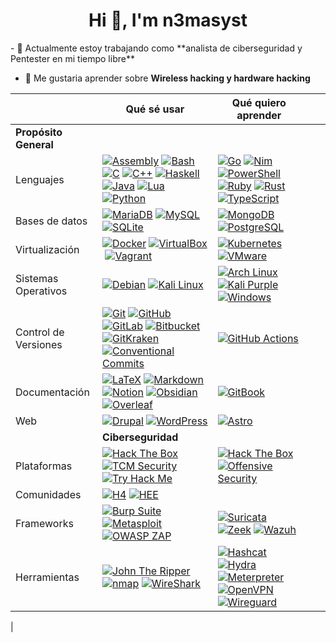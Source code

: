 <h1 align="center">Hi 👋, I'm n3masyst</h1>
- 🔭 Actualmente estoy trabajando como **analista de ciberseguridad y Pentester en mi tiempo libre**

- 🌱 Me gustaria aprender sobre **Wireless hacking y hardware hacking**

|          |  Qué sé usar                                                                                                                                                                                                                                                                                                                                                                                                                                                                                                                                                                                                                                                                                                                                                                                                                                                                                                                                                                                                                                                                                                                                                                                                                                                                                                                                                                                                                                                                                                                                                                                                                                                                                                                                                                                                                                                                                                                                                                                                                                                                                                                                                                                                                                                                                                                                                                                                                                                                                                                                                                                                                                                                                                                                                                                                                                                                                                                                                                                                                                                                                                                                                                                                                                                                                                                                                                                                                                                                                                                                                                                                                                                                                                                                                                                                                                                                                                                                                                                                                                                                                                                                                                                                                                                                                                                                                                                                                                                                                                                                                                               | Qué quiero aprender                                                                                                                                                                                                                                                                                                                                                                                                                                                                                                                                                                                                                                                                                                                                                                                                                                                                                                                                                                                                                                                                                                                                                                                                                                                                                                                                                                                                                                                                                                                                                                                                                                                                                                                                                                                                                                                                                                                                                                                                                                                                                                                                                                                                                                                                                                                                                                                                                                                                                                                                                                                                                                                                                                                                                                                                                                                                                                                                                                                                                                                                                                                                                                                                                                                                                                                                                                                                                                                                                                                       |     |     |
| -------------------- | --------------------------------------------------------------------------------------------------------------------------------------------------------------------------------------------------------------------------------------------------------------------------------------------------------------------------------------------------------------------------------------------------------------------------------------------------------------------------------------------------------------------------------------------------------------------------------------------------------------------------------------------------------------------------------------------------------------------------------------------------------------------------------------------------------------------------------------------------------------------------------------------------------------------------------------------------------------------------------------------------------------------------------------------------------------------------------------------------------------------------------------------------------------------------------------------------------------------------------------------------------------------------------------------------------------------------------------------------------------------------------------------------------------------------------------------------------------------------------------------------------------------------------------------------------------------------------------------------------------------------------------------------------------------------------------------------------------------------------------------------------------------------------------------------------------------------------------------------------------------------------------------------------------------------------------------------------------------------------------------------------------------------------------------------------------------------------------------------------------------------------------------------------------------------------------------------------------------------------------------------------------------------------------------------------------------------------------------------------------------------------------------------------------------------------------------------------------------------------------------------------------------------------------------------------------------------------------------------------------------------------------------------------------------------------------------------------------------------------------------------------------------------------------------------------------------------------------------------------------------------------------------------------------------------------------------------------------------------------------------------------------------------------------------------------------------------------------------------------------------------------------------------------------------------------------------------------------------------------------------------------------------------------------------------------------------------------------------------------------------------------------------------------------------------------------------------------------------------------------------------------------------------------------------------------------------------------------------------------------------------------------------------------------------------------------------------------------------------------------------------------------------------------------------------------------------------------------------------------------------------------------------------------------------------------------------------------------------------------------------------------------------------------------------------------------------------------------------------------------------------------------------------------------------------------------------------------------------------------------------------------------------------------------------------------------------------------------------------------------------------------------------------------------------------------------------------------------------------------------------------------------------------------------------------------------------------------------------------- | -------------------------------------------------------------------------------------------------------------------------------------------------------------------------------------------------------------------------------------------------------------------------------------------------------------------------------------------------------------------------------------------------------------------------------------------------------------------------------------------------------------------------------------------------------------------------------------------------------------------------------------------------------------------------------------------------------------------------------------------------------------------------------------------------------------------------------------------------------------------------------------------------------------------------------------------------------------------------------------------------------------------------------------------------------------------------------------------------------------------------------------------------------------------------------------------------------------------------------------------------------------------------------------------------------------------------------------------------------------------------------------------------------------------------------------------------------------------------------------------------------------------------------------------------------------------------------------------------------------------------------------------------------------------------------------------------------------------------------------------------------------------------------------------------------------------------------------------------------------------------------------------------------------------------------------------------------------------------------------------------------------------------------------------------------------------------------------------------------------------------------------------------------------------------------------------------------------------------------------------------------------------------------------------------------------------------------------------------------------------------------------------------------------------------------------------------------------------------------------------------------------------------------------------------------------------------------------------------------------------------------------------------------------------------------------------------------------------------------------------------------------------------------------------------------------------------------------------------------------------------------------------------------------------------------------------------------------------------------------------------------------------------------------------------------------------------------------------------------------------------------------------------------------------------------------------------------------------------------------------------------------------------------------------------------------------------------------------------------------------------------------------------------------------------------------------------------------------------------------------------------------------- | --- | --- |
|                                                                                                                                                               **Propósito General**                                                                                                                                                                                                                                                                                                                                                                                                                                                                                                                                                                                                                                                                                                                                                                                                                                                                                                                                                                                                                                                                                                                                                                                                                                                                                                                                                                                                                                                                                                                                                                                                                                                                                                                                                                                                                                                                                                                                                                                                                                                                                                                                                                                                                                                                                                                                                                                                                                                                                                                                                                                                                                                                                                                                                                                                                                                                                                                                                                                                                                                                                                                                                                                                                                                                                                                                                                                                                                                                                                                                                                                                                                                                                                                                                                                                                                                                                                                                                                                                                                                                                                                                                                                                                                                                                                                                                                                                                          |                                                                                                                                                                                                                                                                                                                                                                                                                                                                                                                                                                                                                                                                                                                                                                                                                                                                                                                                                                                                                                                                                                                                                                                                                                                                                                                                                                                                                                                                                                                                                                                                                                                                                                                                                                                                                                                                                                                                                                                                                                                                                                                                                                                                                                                                                                                                                                                                                                                                                                                                                                                                                                                                                                                                                                                                                                                                                                                                                                                                                                                                                                                                                                                                                                                                                                                                                                                                                                                                                                                      |     |     |
| Lenguajes            | [![Assembly](https://camo.githubusercontent.com/92f347f55ff70297759b1e5ba6eb4eff990c9b8ca5fd6f34273f0d705b79f028/68747470733a2f2f696d672e736869656c64732e696f2f62616467652f417373656d626c792d2532333534353435342e7376673f7374796c653d666c6174266c6f676f3d617373656d626c79266c6f676f436f6c6f723d7768697465)](https://camo.githubusercontent.com/92f347f55ff70297759b1e5ba6eb4eff990c9b8ca5fd6f34273f0d705b79f028/68747470733a2f2f696d672e736869656c64732e696f2f62616467652f417373656d626c792d2532333534353435342e7376673f7374796c653d666c6174266c6f676f3d617373656d626c79266c6f676f436f6c6f723d7768697465) [![Bash](https://camo.githubusercontent.com/2658bbcb97f9556ddc706915676657fc6295fd3dd1dd4ee08b190bacc51706ce/68747470733a2f2f696d672e736869656c64732e696f2f62616467652f426173682d2532333132313031312e7376673f7374796c653d666c6174266c6f676f3d676e752d62617368266c6f676f436f6c6f723d7768697465)](https://camo.githubusercontent.com/2658bbcb97f9556ddc706915676657fc6295fd3dd1dd4ee08b190bacc51706ce/68747470733a2f2f696d672e736869656c64732e696f2f62616467652f426173682d2532333132313031312e7376673f7374796c653d666c6174266c6f676f3d676e752d62617368266c6f676f436f6c6f723d7768697465) [![C](https://camo.githubusercontent.com/ee5d0c4ac6e10d91f6e31f7add0feccad37420c293a3246db05cd9e1e4ce39f7/68747470733a2f2f696d672e736869656c64732e696f2f62616467652f432d2532333030353939432e7376673f7374796c653d666c6174266c6f676f3d63266c6f676f436f6c6f723d7768697465)](https://camo.githubusercontent.com/ee5d0c4ac6e10d91f6e31f7add0feccad37420c293a3246db05cd9e1e4ce39f7/68747470733a2f2f696d672e736869656c64732e696f2f62616467652f432d2532333030353939432e7376673f7374796c653d666c6174266c6f676f3d63266c6f676f436f6c6f723d7768697465) [![C++](https://camo.githubusercontent.com/d6a514e6ab39481ae5e8b301112453f5971e1a75caa897dbe8d7ae9debb79b32/68747470733a2f2f696d672e736869656c64732e696f2f62616467652f432b2b2d2532333030353939432e7376673f7374796c653d666c6174266c6f676f3d63253242253242266c6f676f436f6c6f723d7768697465)](https://camo.githubusercontent.com/d6a514e6ab39481ae5e8b301112453f5971e1a75caa897dbe8d7ae9debb79b32/68747470733a2f2f696d672e736869656c64732e696f2f62616467652f432b2b2d2532333030353939432e7376673f7374796c653d666c6174266c6f676f3d63253242253242266c6f676f436f6c6f723d7768697465) [![Haskell](https://camo.githubusercontent.com/d58c73d90d65fcef464bc5cf217b199736c68ea16d9ed37aaf9203b332333bae/68747470733a2f2f696d672e736869656c64732e696f2f62616467652f4861736b656c6c2d3565353038363f7374796c653d666c6174266c6f676f3d6861736b656c6c266c6f676f436f6c6f723d7768697465)](https://camo.githubusercontent.com/d58c73d90d65fcef464bc5cf217b199736c68ea16d9ed37aaf9203b332333bae/68747470733a2f2f696d672e736869656c64732e696f2f62616467652f4861736b656c6c2d3565353038363f7374796c653d666c6174266c6f676f3d6861736b656c6c266c6f676f436f6c6f723d7768697465) [![Java](https://camo.githubusercontent.com/cb2c5b66b8175b54411fa15b5d14071dc551c9148295f96410e0287839cc05b6/68747470733a2f2f696d672e736869656c64732e696f2f62616467652f4a6176612d2532334444344633392e7376673f7374796c653d666c6174266c6f676f3d6f7261636c65266c6f676f436f6c6f723d7768697465)](https://camo.githubusercontent.com/cb2c5b66b8175b54411fa15b5d14071dc551c9148295f96410e0287839cc05b6/68747470733a2f2f696d672e736869656c64732e696f2f62616467652f4a6176612d2532334444344633392e7376673f7374796c653d666c6174266c6f676f3d6f7261636c65266c6f676f436f6c6f723d7768697465) [![Lua](https://camo.githubusercontent.com/f34ac24f394410175d7c0981f6c660c0c5a6fe6b4655609f186243bac6945939/68747470733a2f2f696d672e736869656c64732e696f2f62616467652f4c75612d2532333243324437322e7376673f7374796c653d666c6174266c6f676f3d6c7561266c6f676f436f6c6f723d7768697465)](https://camo.githubusercontent.com/f34ac24f394410175d7c0981f6c660c0c5a6fe6b4655609f186243bac6945939/68747470733a2f2f696d672e736869656c64732e696f2f62616467652f4c75612d2532333243324437322e7376673f7374796c653d666c6174266c6f676f3d6c7561266c6f676f436f6c6f723d7768697465) [![Python](https://camo.githubusercontent.com/609a8579fb1e74b0e79eea142a492ad9740d33e6838fda6df12194b4fc66e987/68747470733a2f2f696d672e736869656c64732e696f2f62616467652f507974686f6e2d3336373041303f7374796c653d666c6174266c6f676f3d707974686f6e266c6f676f436f6c6f723d7768697465)](https://camo.githubusercontent.com/609a8579fb1e74b0e79eea142a492ad9740d33e6838fda6df12194b4fc66e987/68747470733a2f2f696d672e736869656c64732e696f2f62616467652f507974686f6e2d3336373041303f7374796c653d666c6174266c6f676f3d707974686f6e266c6f676f436f6c6f723d7768697465) | [![Go](https://camo.githubusercontent.com/2f7e9f0efc783b9d4afef1ea53ec458761d2eb5f0060f58523226e800ef4c8b1/68747470733a2f2f696d672e736869656c64732e696f2f62616467652f476f2d2532333030414444382e7376673f7374796c653d666c6174266c6f676f3d676f266c6f676f436f6c6f723d7768697465)](https://camo.githubusercontent.com/2f7e9f0efc783b9d4afef1ea53ec458761d2eb5f0060f58523226e800ef4c8b1/68747470733a2f2f696d672e736869656c64732e696f2f62616467652f476f2d2532333030414444382e7376673f7374796c653d666c6174266c6f676f3d676f266c6f676f436f6c6f723d7768697465) [![Nim](https://camo.githubusercontent.com/8af1a3a7b23d0273925b9319b58e0d3b32ebe8ff7bc206d3db7fc6c0bb60c7c8/68747470733a2f2f696d672e736869656c64732e696f2f62616467652f4e696d2d2532334646453935332e7376673f7374796c653d666c6174266c6f676f3d6e696d266c6f676f436f6c6f723d626c61636b)](https://camo.githubusercontent.com/8af1a3a7b23d0273925b9319b58e0d3b32ebe8ff7bc206d3db7fc6c0bb60c7c8/68747470733a2f2f696d672e736869656c64732e696f2f62616467652f4e696d2d2532334646453935332e7376673f7374796c653d666c6174266c6f676f3d6e696d266c6f676f436f6c6f723d626c61636b) [![PowerShell](https://camo.githubusercontent.com/95bad603e8cd9fff09f77e0c03c93e610ac863c9cba70350c21b6af2a8859867/68747470733a2f2f696d672e736869656c64732e696f2f62616467652f506f7765725368656c6c2d2532333533393146452e7376673f7374796c653d666c6174266c6f676f3d706f7765727368656c6c266c6f676f436f6c6f723d7768697465)](https://camo.githubusercontent.com/95bad603e8cd9fff09f77e0c03c93e610ac863c9cba70350c21b6af2a8859867/68747470733a2f2f696d672e736869656c64732e696f2f62616467652f506f7765725368656c6c2d2532333533393146452e7376673f7374796c653d666c6174266c6f676f3d706f7765727368656c6c266c6f676f436f6c6f723d7768697465) [![Ruby](https://camo.githubusercontent.com/4f44b8461b9d6a68c95147c535dc97148df0431b399b2e56ff0ac052601a8688/68747470733a2f2f696d672e736869656c64732e696f2f62616467652f527562792d2532334343333432442e7376673f7374796c653d666c6174266c6f676f3d72756279266c6f676f436f6c6f723d7768697465)](https://camo.githubusercontent.com/4f44b8461b9d6a68c95147c535dc97148df0431b399b2e56ff0ac052601a8688/68747470733a2f2f696d672e736869656c64732e696f2f62616467652f527562792d2532334343333432442e7376673f7374796c653d666c6174266c6f676f3d72756279266c6f676f436f6c6f723d7768697465) [![Rust](https://camo.githubusercontent.com/a46fc066db19e511a30d44ba4cb1fb6298c75050b4aa168ef27fbdc0cb61f158/68747470733a2f2f696d672e736869656c64732e696f2f62616467652f527573742d2532333030303030302e7376673f7374796c653d666c6174266c6f676f3d72757374266c6f676f436f6c6f723d7768697465)](https://camo.githubusercontent.com/a46fc066db19e511a30d44ba4cb1fb6298c75050b4aa168ef27fbdc0cb61f158/68747470733a2f2f696d672e736869656c64732e696f2f62616467652f527573742d2532333030303030302e7376673f7374796c653d666c6174266c6f676f3d72757374266c6f676f436f6c6f723d7768697465) [![TypeScript](https://camo.githubusercontent.com/483b6b2ae58a181d5a05130bfecd860e819245282e6ec6646c397e86e7eebf0e/68747470733a2f2f696d672e736869656c64732e696f2f62616467652f547970655363726970742d2532333030374143432e7376673f7374796c653d666c6174266c6f676f3d74797065736372697074266c6f676f436f6c6f723d7768697465)](https://camo.githubusercontent.com/483b6b2ae58a181d5a05130bfecd860e819245282e6ec6646c397e86e7eebf0e/68747470733a2f2f696d672e736869656c64732e696f2f62616467652f547970655363726970742d2532333030374143432e7376673f7374796c653d666c6174266c6f676f3d74797065736372697074266c6f676f436f6c6f723d7768697465) |     |     |
| Bases de datos       | [![MariaDB](https://camo.githubusercontent.com/d1e984541af4b4549ec06c2699953df8bfbfc971c0baa996e46547e7c33786e5/68747470733a2f2f696d672e736869656c64732e696f2f62616467652f4d6172696144422d3030333534353f7374796c653d666c6174266c6f676f3d6d617269616462266c6f676f436f6c6f723d7768697465)](https://camo.githubusercontent.com/d1e984541af4b4549ec06c2699953df8bfbfc971c0baa996e46547e7c33786e5/68747470733a2f2f696d672e736869656c64732e696f2f62616467652f4d6172696144422d3030333534353f7374796c653d666c6174266c6f676f3d6d617269616462266c6f676f436f6c6f723d7768697465) [![MySQL](https://camo.githubusercontent.com/f83fe5687f6bb82fe9efc0fa72dea6977b73e004055201e1041da37e21367efd/68747470733a2f2f696d672e736869656c64732e696f2f62616467652f4d7953514c2d2532333030662e7376673f7374796c653d666c6174266c6f676f3d6d7973716c266c6f676f436f6c6f723d7768697465)](https://camo.githubusercontent.com/f83fe5687f6bb82fe9efc0fa72dea6977b73e004055201e1041da37e21367efd/68747470733a2f2f696d672e736869656c64732e696f2f62616467652f4d7953514c2d2532333030662e7376673f7374796c653d666c6174266c6f676f3d6d7973716c266c6f676f436f6c6f723d7768697465) [![SQLite](https://camo.githubusercontent.com/80de6ff0c8d5c096afe9f06a0d786e9bf2c31d18a9d93807a8a1b613574cefeb/68747470733a2f2f696d672e736869656c64732e696f2f62616467652f53514c6974652d2532333037343035652e7376673f7374796c653d666c6174266c6f676f3d73716c697465266c6f676f436f6c6f723d7768697465)](https://camo.githubusercontent.com/80de6ff0c8d5c096afe9f06a0d786e9bf2c31d18a9d93807a8a1b613574cefeb/68747470733a2f2f696d672e736869656c64732e696f2f62616467652f53514c6974652d2532333037343035652e7376673f7374796c653d666c6174266c6f676f3d73716c697465266c6f676f436f6c6f723d7768697465)                                                                                                                                                                                                                                                                                                                                                                                                                                                                                                                                                                                                                                                                                                                                                                                                                                                                                                                                                                                                                                                                                                                                                                                                                                                                                                                                                                                                                                                                                                                                                                                                                                                                                                                                                                                                                                                                                                                                                                                                                                                                                                                                                                                                                                                                                                                                                                                                                                                                                                                                                                                                                                                                                                                                                                                                                                                                     | [![MongoDB](https://camo.githubusercontent.com/39f3f1372c6201500182d025fb21157b40e742b497482305c4b03b37d3f9abad/68747470733a2f2f696d672e736869656c64732e696f2f62616467652f4d6f6e676f44422d2532333465613934622e7376673f7374796c653d666c6174266c6f676f3d6d6f6e676f6462266c6f676f436f6c6f723d7768697465)](https://camo.githubusercontent.com/39f3f1372c6201500182d025fb21157b40e742b497482305c4b03b37d3f9abad/68747470733a2f2f696d672e736869656c64732e696f2f62616467652f4d6f6e676f44422d2532333465613934622e7376673f7374796c653d666c6174266c6f676f3d6d6f6e676f6462266c6f676f436f6c6f723d7768697465) [![PostgreSQL](https://camo.githubusercontent.com/dba67c73a80de11613b1980c94eef6a83c2a08378edca7b68d0b04e9bb18f5a2/68747470733a2f2f696d672e736869656c64732e696f2f62616467652f506f737467726553514c2d2532333331363139322e7376673f7374796c653d666c6174266c6f676f3d706f737467726573716c266c6f676f436f6c6f723d7768697465)](https://camo.githubusercontent.com/dba67c73a80de11613b1980c94eef6a83c2a08378edca7b68d0b04e9bb18f5a2/68747470733a2f2f696d672e736869656c64732e696f2f62616467652f506f737467726553514c2d2532333331363139322e7376673f7374796c653d666c6174266c6f676f3d706f737467726573716c266c6f676f436f6c6f723d7768697465)                                                                                                                                                                                                                                                                                                                                                                                                                                                                                                                                                                                                                                                                                                                                                                                                                                                                                                                                                                                                                                                                                                                                                                                                                                                                                                                                                                                                                                                                                                                                                                                                                                                                                                                                                                                                                                                                                                                                                                                                                                                                                                                                                                                                                                                                                         |     |     |
| Virtualización       | [![Docker](https://camo.githubusercontent.com/04b62637906b9bcdd519d0c6cfaf9f87df19006802dd790382e12b9d6c26d045/68747470733a2f2f696d672e736869656c64732e696f2f62616467652f446f636b65722d2532333064623765642e7376673f7374796c653d666c6174266c6f676f3d646f636b6572266c6f676f436f6c6f723d7768697465)](https://camo.githubusercontent.com/04b62637906b9bcdd519d0c6cfaf9f87df19006802dd790382e12b9d6c26d045/68747470733a2f2f696d672e736869656c64732e696f2f62616467652f446f636b65722d2532333064623765642e7376673f7374796c653d666c6174266c6f676f3d646f636b6572266c6f676f436f6c6f723d7768697465) [![VirtualBox](https://camo.githubusercontent.com/959f74e626f337d6c510097f76aee2c254361ebbe599ada0bcd38ccf4814566c/68747470733a2f2f696d672e736869656c64732e696f2f62616467652f5669727475616c426f782d2532333138334136312e7376673f7374796c653d666c6174266c6f676f3d7669727475616c626f78266c6f676f436f6c6f723d7768697465)](https://camo.githubusercontent.com/959f74e626f337d6c510097f76aee2c254361ebbe599ada0bcd38ccf4814566c/68747470733a2f2f696d672e736869656c64732e696f2f62616467652f5669727475616c426f782d2532333138334136312e7376673f7374796c653d666c6174266c6f676f3d7669727475616c626f78266c6f676f436f6c6f723d7768697465) [![Vagrant](https://camo.githubusercontent.com/d54880a4f2965886095b73522d6ffb5e120db9b781ce99a493f114b6d9e3b850/68747470733a2f2f696d672e736869656c64732e696f2f62616467652f56616772616e742d2532333138363846322e7376673f7374796c653d666c6174266c6f676f3d76616772616e74266c6f676f436f6c6f723d7768697465)](https://camo.githubusercontent.com/d54880a4f2965886095b73522d6ffb5e120db9b781ce99a493f114b6d9e3b850/68747470733a2f2f696d672e736869656c64732e696f2f62616467652f56616772616e742d2532333138363846322e7376673f7374796c653d666c6174266c6f676f3d76616772616e74266c6f676f436f6c6f723d7768697465)                                                                                                                                                                                                                                                                                                                                                                                                                                                                                                                                                                                                                                                                                                                                                                                                                                                                                                                                                                                                                                                                                                                                                                                                                                                                                                                                                                                                                                                                                                                                                                                                                                                                                                                                                                                                                                                                                                                                                                                                                                                                                                                                                                                                                                                                                                                                                                                                                                                                                                                                                                                                                                                                                                                                                                                | [![Kubernetes](https://camo.githubusercontent.com/df9417d34aff1d4f7d6a785c231e355fd2a5de3c9ab82e53410150054ee732d5/68747470733a2f2f696d672e736869656c64732e696f2f62616467652f4b756265726e657465732d2532333332364345352e7376673f7374796c653d666c6174266c6f676f3d6b756265726e65746573266c6f676f436f6c6f723d7768697465)](https://camo.githubusercontent.com/df9417d34aff1d4f7d6a785c231e355fd2a5de3c9ab82e53410150054ee732d5/68747470733a2f2f696d672e736869656c64732e696f2f62616467652f4b756265726e657465732d2532333332364345352e7376673f7374796c653d666c6174266c6f676f3d6b756265726e65746573266c6f676f436f6c6f723d7768697465) [![VMware](https://camo.githubusercontent.com/144e24f331074c51850e4d12c9ef42e8e886a109f4fbc9ba128b487c15bd67dd/68747470733a2f2f696d672e736869656c64732e696f2f62616467652f564d776172652d2532333630373037382e7376673f7374796c653d666c6174266c6f676f3d766d77617265266c6f676f436f6c6f723d7768697465)](https://camo.githubusercontent.com/144e24f331074c51850e4d12c9ef42e8e886a109f4fbc9ba128b487c15bd67dd/68747470733a2f2f696d672e736869656c64732e696f2f62616467652f564d776172652d2532333630373037382e7376673f7374796c653d666c6174266c6f676f3d766d77617265266c6f676f436f6c6f723d7768697465)                                                                                                                                                                                                                                                                                                                                                                                                                                                                                                                                                                                                                                                                                                                                                                                                                                                                                                                                                                                                                                                                                                                                                                                                                                                                                                                                                                                                                                                                                                                                                                                                                                                                                                                                                                                                                                                                                                                                                                                                                                                                                                                                                                                                                                                                                                  |     |     |
| Sistemas Operativos  | [![Debian](https://camo.githubusercontent.com/df3e9fd99f6cd0b02de3a164a87dfb649dd259dded5ed7c17cf35bf30ac6879e/68747470733a2f2f696d672e736869656c64732e696f2f62616467652f44656269616e2d2532334138314433332e7376673f7374796c653d666c6174266c6f676f3d64656269616e266c6f676f436f6c6f723d7768697465)](https://camo.githubusercontent.com/df3e9fd99f6cd0b02de3a164a87dfb649dd259dded5ed7c17cf35bf30ac6879e/68747470733a2f2f696d672e736869656c64732e696f2f62616467652f44656269616e2d2532334138314433332e7376673f7374796c653d666c6174266c6f676f3d64656269616e266c6f676f436f6c6f723d7768697465) [![Kali Linux](https://camo.githubusercontent.com/8642ff7a28bfbfff800066e7b72f2f8533cef53b97be0bbe36566be99ca28c05/68747470733a2f2f696d672e736869656c64732e696f2f62616467652f4b616c692532304c696e75782d2532333038303633362e7376673f7374796c653d666c6174266c6f676f3d6b616c692d6c696e7578266c6f676f436f6c6f723d7768697465)](https://camo.githubusercontent.com/8642ff7a28bfbfff800066e7b72f2f8533cef53b97be0bbe36566be99ca28c05/68747470733a2f2f696d672e736869656c64732e696f2f62616467652f4b616c692532304c696e75782d2532333038303633362e7376673f7374796c653d666c6174266c6f676f3d6b616c692d6c696e7578266c6f676f436f6c6f723d7768697465)                                                                                                                                                                                                                                                                                                                                                                                                                                                                                                                                                                                                                                                                                                                                                                                                                                                                                                                                                                                                                                                                                                                                                                                                                                                                                                                                                                                                                                                                                                                                                                                                                                                                                                                                                                                                                                                                                                                                                                                                                                                                                                                                                                                                                                                                                                                                                                                                                                                                                                                                                                                                                                                                                                                                                                                                                                                                                                                                                                                                                                                                                                                                                                                                                                                                                                                                                                         | [![Arch Linux](https://camo.githubusercontent.com/40742655fde98482f03904374c647e5ae051850c57d5f961907c99e5a8f9e06c/68747470733a2f2f696d672e736869656c64732e696f2f62616467652f417263682532304c696e75782d2532333137393344312e7376673f7374796c653d666c6174266c6f676f3d617263682d6c696e7578266c6f676f436f6c6f723d7768697465)](https://camo.githubusercontent.com/40742655fde98482f03904374c647e5ae051850c57d5f961907c99e5a8f9e06c/68747470733a2f2f696d672e736869656c64732e696f2f62616467652f417263682532304c696e75782d2532333137393344312e7376673f7374796c653d666c6174266c6f676f3d617263682d6c696e7578266c6f676f436f6c6f723d7768697465) [![Kali Purple](https://camo.githubusercontent.com/e4d806a0cabab709bfeadad490016d0d34eba56ec573ff0acafc25fe7036ae34/68747470733a2f2f696d672e736869656c64732e696f2f62616467652f4b616c69253230507572706c652d2532334145303738432e7376673f7374796c653d666c6174266c6f676f3d6b616c692d6c696e7578266c6f676f436f6c6f723d7768697465)](https://camo.githubusercontent.com/e4d806a0cabab709bfeadad490016d0d34eba56ec573ff0acafc25fe7036ae34/68747470733a2f2f696d672e736869656c64732e696f2f62616467652f4b616c69253230507572706c652d2532334145303738432e7376673f7374796c653d666c6174266c6f676f3d6b616c692d6c696e7578266c6f676f436f6c6f723d7768697465) [![Windows](https://camo.githubusercontent.com/e6201b8e82c976d652fb60b763fb0b82fa3571abbf10991059b0bd3d88d38020/68747470733a2f2f696d672e736869656c64732e696f2f62616467652f57696e646f77732d3030373844363f7374796c653d666c6174266c6f676f3d77696e646f7773266c6f676f436f6c6f723d7768697465)](https://camo.githubusercontent.com/e6201b8e82c976d652fb60b763fb0b82fa3571abbf10991059b0bd3d88d38020/68747470733a2f2f696d672e736869656c64732e696f2f62616467652f57696e646f77732d3030373844363f7374796c653d666c6174266c6f676f3d77696e646f7773266c6f676f436f6c6f723d7768697465)                                                                                                                                                                                                                                                                                                                                                                                                                                                                                                                                                                                                                                                                                                                                                                                                                                                                                                                                                                                                                                                                                                                                                                                                                                                                                                                                                                                                                                                                                                                                                                                                                                                                    |     |     |
| Control de Versiones | [![Git](https://camo.githubusercontent.com/c8ec39057f4a851132676d01798bbf8eb5925a64e7d67d5c6946d2e3a3f8b50f/68747470733a2f2f696d672e736869656c64732e696f2f62616467652f4769742d2532334630353033322e7376673f7374796c653d666c6174266c6f676f3d676974266c6f676f436f6c6f723d7768697465)](https://camo.githubusercontent.com/c8ec39057f4a851132676d01798bbf8eb5925a64e7d67d5c6946d2e3a3f8b50f/68747470733a2f2f696d672e736869656c64732e696f2f62616467652f4769742d2532334630353033322e7376673f7374796c653d666c6174266c6f676f3d676974266c6f676f436f6c6f723d7768697465) [![GitHub](https://camo.githubusercontent.com/8e22edff9f752f3631f0e4740dcd06ee517dd91c27d70e3468a00b0b9fe1cabc/68747470733a2f2f696d672e736869656c64732e696f2f62616467652f4769744875622d2532333132313031312e7376673f7374796c653d666c6174266c6f676f3d676974687562266c6f676f436f6c6f723d7768697465)](https://camo.githubusercontent.com/8e22edff9f752f3631f0e4740dcd06ee517dd91c27d70e3468a00b0b9fe1cabc/68747470733a2f2f696d672e736869656c64732e696f2f62616467652f4769744875622d2532333132313031312e7376673f7374796c653d666c6174266c6f676f3d676974687562266c6f676f436f6c6f723d7768697465) [![GitLab](https://camo.githubusercontent.com/334ad0f0c50c19cfd480a5e729a05f1add98c392cdca5a20f6a1589dc9c224f1/68747470733a2f2f696d672e736869656c64732e696f2f62616467652f4769744c61622d2532334643364432362e7376673f7374796c653d666c6174266c6f676f3d6769746c6162266c6f676f436f6c6f723d7768697465)](https://camo.githubusercontent.com/334ad0f0c50c19cfd480a5e729a05f1add98c392cdca5a20f6a1589dc9c224f1/68747470733a2f2f696d672e736869656c64732e696f2f62616467652f4769744c61622d2532334643364432362e7376673f7374796c653d666c6174266c6f676f3d6769746c6162266c6f676f436f6c6f723d7768697465) [![Bitbucket](https://camo.githubusercontent.com/dc0078f12050283cef74ad14b62c9132c057cf21182a7dc8657149ffdb5f6c9c/68747470733a2f2f696d672e736869656c64732e696f2f62616467652f4269746275636b65742d2532333030353243432e7376673f7374796c653d666c6174266c6f676f3d6269746275636b6574266c6f676f436f6c6f723d7768697465)](https://camo.githubusercontent.com/dc0078f12050283cef74ad14b62c9132c057cf21182a7dc8657149ffdb5f6c9c/68747470733a2f2f696d672e736869656c64732e696f2f62616467652f4269746275636b65742d2532333030353243432e7376673f7374796c653d666c6174266c6f676f3d6269746275636b6574266c6f676f436f6c6f723d7768697465) [![GitKraken](https://camo.githubusercontent.com/109431db57400ebc175d911f499add37dc8132ab34ff2bcfe2763381e94b97c9/68747470733a2f2f696d672e736869656c64732e696f2f62616467652f4769744b72616b656e2d2532333137393238372e7376673f7374796c653d666c6174266c6f676f3d6769746b72616b656e266c6f676f436f6c6f723d7768697465)](https://camo.githubusercontent.com/109431db57400ebc175d911f499add37dc8132ab34ff2bcfe2763381e94b97c9/68747470733a2f2f696d672e736869656c64732e696f2f62616467652f4769744b72616b656e2d2532333137393238372e7376673f7374796c653d666c6174266c6f676f3d6769746b72616b656e266c6f676f436f6c6f723d7768697465) [![Conventional Commits](https://camo.githubusercontent.com/1bf7c639ebf136281a47efc9e13a9453984e25b57760ca33f9baaa9bb292b617/68747470733a2f2f696d672e736869656c64732e696f2f62616467652f436f6e76656e74696f6e616c253230436f6d6d6974732d2532334645353139362e7376673f7374796c653d666c6174266c6f676f3d636f6e76656e74696f6e616c2d636f6d6d697473266c6f676f436f6c6f723d7768697465)](https://camo.githubusercontent.com/1bf7c639ebf136281a47efc9e13a9453984e25b57760ca33f9baaa9bb292b617/68747470733a2f2f696d672e736869656c64732e696f2f62616467652f436f6e76656e74696f6e616c253230436f6d6d6974732d2532334645353139362e7376673f7374796c653d666c6174266c6f676f3d636f6e76656e74696f6e616c2d636f6d6d697473266c6f676f436f6c6f723d7768697465)                                                                                                                                                                                                                                                                                                                                                                                                                                                                                                                                                                                                                                                                                                                                                                                                                                                                                    | [![GitHub Actions](https://camo.githubusercontent.com/b3fd6f086e7680e1bcdabd51984d7ec067749a6ff64a4392de5e5b305ed770f3/68747470733a2f2f696d672e736869656c64732e696f2f62616467652f476974487562253230416374696f6e732d2532333230383846462e7376673f7374796c653d666c6174266c6f676f3d6769746875622d616374696f6e73266c6f676f436f6c6f723d7768697465)](https://camo.githubusercontent.com/b3fd6f086e7680e1bcdabd51984d7ec067749a6ff64a4392de5e5b305ed770f3/68747470733a2f2f696d672e736869656c64732e696f2f62616467652f476974487562253230416374696f6e732d2532333230383846462e7376673f7374796c653d666c6174266c6f676f3d6769746875622d616374696f6e73266c6f676f436f6c6f723d7768697465)                                                                                                                                                                                                                                                                                                                                                                                                                                                                                                                                                                                                                                                                                                                                                                                                                                                                                                                                                                                                                                                                                                                                                                                                                                                                                                                                                                                                                                                                                                                                                                                                                                                                                                                                                                                                                                                                                                                                                                                                                                                                                                                                                                                                                                                                                                                                                                                                                                                                                                                                                                                                                                                                                                                                                                                                                                              |     |     |
| Documentación        | [![LaTeX](https://camo.githubusercontent.com/56282629f51b77f83720540d70f41437a415fbbd601d781f12393818aea3d3d4/68747470733a2f2f696d672e736869656c64732e696f2f62616467652f4c617465782d2532333030383038302e7376673f7374796c653d666c6174266c6f676f3d6c61746578266c6f676f436f6c6f723d7768697465)](https://camo.githubusercontent.com/56282629f51b77f83720540d70f41437a415fbbd601d781f12393818aea3d3d4/68747470733a2f2f696d672e736869656c64732e696f2f62616467652f4c617465782d2532333030383038302e7376673f7374796c653d666c6174266c6f676f3d6c61746578266c6f676f436f6c6f723d7768697465) [![Markdown](https://camo.githubusercontent.com/8d2ead24a16b02cdff5c7619d8b583126d4680db888e728a65c6f5f65cd71809/68747470733a2f2f696d672e736869656c64732e696f2f62616467652f4d61726b646f776e2d2532333135313531352e7376673f7374796c653d666c6174266c6f676f3d6d61726b646f776e266c6f676f436f6c6f723d7768697465)](https://camo.githubusercontent.com/8d2ead24a16b02cdff5c7619d8b583126d4680db888e728a65c6f5f65cd71809/68747470733a2f2f696d672e736869656c64732e696f2f62616467652f4d61726b646f776e2d2532333135313531352e7376673f7374796c653d666c6174266c6f676f3d6d61726b646f776e266c6f676f436f6c6f723d7768697465) [![Notion](https://camo.githubusercontent.com/d3b552b4189b8991b6b2576f14ecd4ce783c4bcbe87ab5bc41a3c7b26a0685ff/68747470733a2f2f696d672e736869656c64732e696f2f62616467652f4e6f74696f6e2d2532334646464646462e7376673f7374796c653d666c6174266c6f676f3d6e6f74696f6e266c6f676f436f6c6f723d626c61636b)](https://camo.githubusercontent.com/d3b552b4189b8991b6b2576f14ecd4ce783c4bcbe87ab5bc41a3c7b26a0685ff/68747470733a2f2f696d672e736869656c64732e696f2f62616467652f4e6f74696f6e2d2532334646464646462e7376673f7374796c653d666c6174266c6f676f3d6e6f74696f6e266c6f676f436f6c6f723d626c61636b) [![Obsidian](https://camo.githubusercontent.com/c376b59a30f6b5668f6d2633cb1db5f0ce9760e28f4e178717f92f649daa7794/68747470733a2f2f696d672e736869656c64732e696f2f62616467652f4f6273696469616e2d2532333438333639392e7376673f7374796c653d666c6174266c6f676f3d6f6273696469616e266c6f676f436f6c6f723d7768697465)](https://camo.githubusercontent.com/c376b59a30f6b5668f6d2633cb1db5f0ce9760e28f4e178717f92f649daa7794/68747470733a2f2f696d672e736869656c64732e696f2f62616467652f4f6273696469616e2d2532333438333639392e7376673f7374796c653d666c6174266c6f676f3d6f6273696469616e266c6f676f436f6c6f723d7768697465) [![Overleaf](https://camo.githubusercontent.com/83b463e51f60958d4b5185d40373590528f33e5a81fb850e6ccd98ce604cc207/68747470733a2f2f696d672e736869656c64732e696f2f62616467652f4f7665726c6561662d2532333437413134312e7376673f7374796c653d666c6174266c6f676f3d6f7665726c656166266c6f676f436f6c6f723d7768697465)](https://camo.githubusercontent.com/83b463e51f60958d4b5185d40373590528f33e5a81fb850e6ccd98ce604cc207/68747470733a2f2f696d672e736869656c64732e696f2f62616467652f4f7665726c6561662d2532333437413134312e7376673f7374796c653d666c6174266c6f676f3d6f7665726c656166266c6f676f436f6c6f723d7768697465)                                                                                                                                                                                                                                                                                                                                                                                                                                                                                                                                                                                                                                                                                                                                                                                                                                                                                                                                                                                                                                                                                                                                                                                                                                                                                                                                                                                                                                                                                                                                                                                                | [![GitBook](https://camo.githubusercontent.com/15ae8a90f7ccf77d262e11e9d111d40d1dbec9776a9152c434ae3b6f09683dd0/68747470733a2f2f696d672e736869656c64732e696f2f62616467652f476974426f6f6b2d2532333338383446462e7376673f7374796c653d666c6174266c6f676f3d676974626f6f6b266c6f676f436f6c6f723d7768697465)](https://camo.githubusercontent.com/15ae8a90f7ccf77d262e11e9d111d40d1dbec9776a9152c434ae3b6f09683dd0/68747470733a2f2f696d672e736869656c64732e696f2f62616467652f476974426f6f6b2d2532333338383446462e7376673f7374796c653d666c6174266c6f676f3d676974626f6f6b266c6f676f436f6c6f723d7768697465)                                                                                                                                                                                                                                                                                                                                                                                                                                                                                                                                                                                                                                                                                                                                                                                                                                                                                                                                                                                                                                                                                                                                                                                                                                                                                                                                                                                                                                                                                                                                                                                                                                                                                                                                                                                                                                                                                                                                                                                                                                                                                                                                                                                                                                                                                                                                                                                                                                                                                                                                                                                                                                                                                                                                                                                                                                                                                                                     |     |     |
| Web                  | [![Drupal](https://camo.githubusercontent.com/4ac3c54eddd1bce8dbd19d9e1534af258d77b623feab32a9a1922ab8d4e173ec/68747470733a2f2f696d672e736869656c64732e696f2f62616467652f44727570616c2d2532333036373842452e7376673f7374796c653d666c6174266c6f676f3d64727570616c266c6f676f436f6c6f723d7768697465)](https://camo.githubusercontent.com/4ac3c54eddd1bce8dbd19d9e1534af258d77b623feab32a9a1922ab8d4e173ec/68747470733a2f2f696d672e736869656c64732e696f2f62616467652f44727570616c2d2532333036373842452e7376673f7374796c653d666c6174266c6f676f3d64727570616c266c6f676f436f6c6f723d7768697465) [![WordPress](https://camo.githubusercontent.com/f1ea4e3b5b65da2ab6df657a206334b38db07c11132c00ac1959bdb9ab079de6/68747470733a2f2f696d672e736869656c64732e696f2f62616467652f576f726450726573732d2532333231373539422e7376673f7374796c653d666c6174266c6f676f3d776f72647072657373266c6f676f436f6c6f723d7768697465)](https://camo.githubusercontent.com/f1ea4e3b5b65da2ab6df657a206334b38db07c11132c00ac1959bdb9ab079de6/68747470733a2f2f696d672e736869656c64732e696f2f62616467652f576f726450726573732d2532333231373539422e7376673f7374796c653d666c6174266c6f676f3d776f72647072657373266c6f676f436f6c6f723d7768697465)                                                                                                                                                                                                                                                                                                                                                                                                                                                                                                                                                                                                                                                                                                                                                                                                                                                                                                                                                                                                                                                                                                                                                                                                                                                                                                                                                                                                                                                                                                                                                                                                                                                                                                                                                                                                                                                                                                                                                                                                                                                                                                                                                                                                                                                                                                                                                                                                                                                                                                                                                                                                                                                                                                                                                                                                                                                                                                                                                                                                                                                                                                                                                                                                                                                                                                                                                                                          | [![Astro](https://camo.githubusercontent.com/8e58f69c8a2057d3555b0bacd19b7714aecc83866646023963c740fe71da8935/68747470733a2f2f696d672e736869656c64732e696f2f62616467652f417374726f2d2532333030303030302e7376673f7374796c653d666c6174266c6f676f3d617374726f266c6f676f436f6c6f723d7768697465)](https://camo.githubusercontent.com/8e58f69c8a2057d3555b0bacd19b7714aecc83866646023963c740fe71da8935/68747470733a2f2f696d672e736869656c64732e696f2f62616467652f417374726f2d2532333030303030302e7376673f7374796c653d666c6174266c6f676f3d617374726f266c6f676f436f6c6f723d7768697465)                                                                                                                                                                                                                                                                                                                                                                                                                                                                                                                                                                                                                                                                                                                                                                                                                                                                                                                                                                                                                                                                                                                                                                                                                                                                                                                                                                                                                                                                                                                                                                                                                                                                                                                                                                                                                                                                                                                                                                                                                                                                                                                                                                                                                                                                                                                                                                                                                                                                                                                                                                                                                                                                                                                                                                                                                                                                                                                                       |     |     |
|                      | **Ciberseguridad**                                                                                                                                                                                                                                                                                                                                                                                                                                                                                                                                                                                                                                                                                                                                                                                                                                                                                                                                                                                                                                                                                                                                                                                                                                                                                                                                                                                                                                                                                                                                                                                                                                                                                                                                                                                                                                                                                                                                                                                                                                                                                                                                                                                                                                                                                                                                                                                                                                                                                                                                                                                                                                                                                                                                                                                                                                                                                                                                                                                                                                                                                                                                                                                                                                                                                                                                                                                                                                                                                                                                                                                                                                                                                                                                                                                                                                                                                                                                                                                                                                                                                                                                                                                                                                                                                                                                                                                                                                                                                                                                                                                  |                                                                                                                                                                                                                                                                                                                                                                                                                                                                                                                                                                                                                                                                                                                                                                                                                                                                                                                                                                                                                                                                                                                                                                                                                                                                                                                                                                                                                                                                                                                                                                                                                                                                                                                                                                                                                                                                                                                                                                                                                                                                                                                                                                                                                                                                                                                                                                                                                                                                                                                                                                                                                                                                                                                                                                                                                                                                                                                                                                                                                                                                                                                                                                                                                                                                                                                                                                                                                                                                                                                      |     |     |
| Plataformas          | [![Hack The Box](https://camo.githubusercontent.com/ca79bba318069b3a2f12f2ff68dcbce97d5c0e36a7e46059811d4062d9558fdd/68747470733a2f2f696d672e736869656c64732e696f2f62616467652f48544225323041636164656d792d2532333131313932372e7376673f7374796c653d666c6174266c6f676f3d6861636b746865626f78266c6f676f436f6c6f723d394645463030)](https://camo.githubusercontent.com/ca79bba318069b3a2f12f2ff68dcbce97d5c0e36a7e46059811d4062d9558fdd/68747470733a2f2f696d672e736869656c64732e696f2f62616467652f48544225323041636164656d792d2532333131313932372e7376673f7374796c653d666c6174266c6f676f3d6861636b746865626f78266c6f676f436f6c6f723d394645463030) [![TCM Security](https://camo.githubusercontent.com/8eb134a7d35761ed887a0ed18ff850d2c6a957472a48b2b3cc0ea5ab4435e1f6/68747470733a2f2f696d672e736869656c64732e696f2f62616467652f54434d25323053656375726974792d2532334438323635422e7376673f7374796c653d666c6174266c6f676f3d74636d2d7365637572697479266c6f676f436f6c6f723d7768697465)](https://camo.githubusercontent.com/8eb134a7d35761ed887a0ed18ff850d2c6a957472a48b2b3cc0ea5ab4435e1f6/68747470733a2f2f696d672e736869656c64732e696f2f62616467652f54434d25323053656375726974792d2532334438323635422e7376673f7374796c653d666c6174266c6f676f3d74636d2d7365637572697479266c6f676f436f6c6f723d7768697465) [![Try Hack Me](https://camo.githubusercontent.com/e3d01e0dd1d3cff71ad66d09f5d98e2f2934bd3d9e5b6bd7d34d35b0e282be2e/68747470733a2f2f696d672e736869656c64732e696f2f62616467652f5472794861636b6d652d2532334646464646462e7376673f7374796c653d666c6174266c6f676f3d7472796861636b6d65266c6f676f436f6c6f723d433131313131)](https://camo.githubusercontent.com/e3d01e0dd1d3cff71ad66d09f5d98e2f2934bd3d9e5b6bd7d34d35b0e282be2e/68747470733a2f2f696d672e736869656c64732e696f2f62616467652f5472794861636b6d652d2532334646464646462e7376673f7374796c653d666c6174266c6f676f3d7472796861636b6d65266c6f676f436f6c6f723d433131313131)                                                                                                                                                                                                                                                                                                                                                                                                                                                                                                                                                                                                                                                                                                                                                                                                                                                                                                                                                                                                                                                                                                                                                                                                                                                                                                                                                                                                                                                                                                                                                                                                                                                                                                                                                                                                                                                                                                                                                                                                                                                                                                                                                                                                                                                                                                                                                                                                                                                                                                                                                                                                                                                                        | [![Hack The Box](https://camo.githubusercontent.com/e74c9df2b35c547b7ee483d94e8e0d50a4ffe18295a4132cdc25024246a51378/68747470733a2f2f696d672e736869656c64732e696f2f62616467652f4861636b253230546865253230426f782d2532333131313932372e7376673f7374796c653d666c6174266c6f676f3d6861636b746865626f78266c6f676f436f6c6f723d394645463030)](https://camo.githubusercontent.com/e74c9df2b35c547b7ee483d94e8e0d50a4ffe18295a4132cdc25024246a51378/68747470733a2f2f696d672e736869656c64732e696f2f62616467652f4861636b253230546865253230426f782d2532333131313932372e7376673f7374796c653d666c6174266c6f676f3d6861636b746865626f78266c6f676f436f6c6f723d394645463030) [![Offensive Security](https://camo.githubusercontent.com/a24c5109c8622696aa0c7f3d0dd7eed172986432e6f301b73c39086c3174454a/68747470733a2f2f696d672e736869656c64732e696f2f62616467652f4f6666656e7369766525323053656375726974792d2532333439343643452e7376673f7374796c653d666c6174266c6f676f3d6f6666656e736976652d7365637572697479266c6f676f436f6c6f723d7768697465)](https://camo.githubusercontent.com/a24c5109c8622696aa0c7f3d0dd7eed172986432e6f301b73c39086c3174454a/68747470733a2f2f696d672e736869656c64732e696f2f62616467652f4f6666656e7369766525323053656375726974792d2532333439343643452e7376673f7374796c653d666c6174266c6f676f3d6f6666656e736976652d7365637572697479266c6f676f436f6c6f723d7768697465)                                                                                                                                                                                                                                                                                                                                                                                                                                                                                                                                                                                                                                                                                                                                                                                                                                                                                                                                                                                                                                                                                                                                                                                                                                                                                                                                                                                                                                                                                                                                                                                                                                                                                                                                                                                                                                                                                                                                                                                                                                                                                                                                                |     |     |
| Comunidades          | [![H4](https://camo.githubusercontent.com/6b78a3e47dbf1ad02c80c3b1e90e5df4ace91c3109589d4393f854e9132d3270/68747470733a2f2f696d672e736869656c64732e696f2f62616467652f4834636b696e6750726f2d2532334634303030332e7376673f7374796c653d666c6174)](https://camo.githubusercontent.com/6b78a3e47dbf1ad02c80c3b1e90e5df4ace91c3109589d4393f854e9132d3270/68747470733a2f2f696d672e736869656c64732e696f2f62616467652f4834636b696e6750726f2d2532334634303030332e7376673f7374796c653d666c6174) [![HEE](https://camo.githubusercontent.com/6bf8b51d25861a887649edd106e1938af286678f581e8f48c6fca15cb041618c/68747470733a2f2f696d672e736869656c64732e696f2f62616467652f4861636b696e67253230c3897469636f25323045737061c3b16f6c2d2532333535383241392e7376673f7374796c653d666c6174266c6f676f436f6c6f723d7768697465)](https://camo.githubusercontent.com/6bf8b51d25861a887649edd106e1938af286678f581e8f48c6fca15cb041618c/68747470733a2f2f696d672e736869656c64732e696f2f62616467652f4861636b696e67253230c3897469636f25323045737061c3b16f6c2d2532333535383241392e7376673f7374796c653d666c6174266c6f676f436f6c6f723d7768697465)                                                                                                                                                                                                                                                                                                                                                                                                                                                                                                                                                                                                                                                                                                                                                                                                                                                                                                                                                                                                                                                                                                                                                                                                                                                                                                                                                                                                                                                                                                                                                                                                                                                                                                                                                                                                                                                                                                                                                                                                                                                                                                                                                                                                                                                                                                                                                                                                                                                                                                                                                                                                                                                                                                                                                                                                                                                                                                                                                                                                                                                                                                                                                                                                                                                                                                                                                                                                                                                                                        |                                                                                                                                                                                                                                                                                                                                                                                                                                                                                                                                                                                                                                                                                                                                                                                                                                                                                                                                                                                                                                                                                                                                                                                                                                                                                                                                                                                                                                                                                                                                                                                                                                                                                                                                                                                                                                                                                                                                                                                                                                                                                                                                                                                                                                                                                                                                                                                                                                                                                                                                                                                                                                                                                                                                                                                                                                                                                                                                                                                                                                                                                                                                                                                                                                                                                                                                                                                                                                                                                                                      |     
| Frameworks           | [![Burp Suite](https://camo.githubusercontent.com/11b0156f177ff0b78f2444b9d6648707aaf76a4d1a91347017a66c7b7717d79f/68747470733a2f2f696d672e736869656c64732e696f2f62616467652f4275727025323053756974652d2532334646363633332e7376673f7374796c653d666c6174266c6f676f3d627572702d7375697465266c6f676f436f6c6f723d626c61636b)](https://camo.githubusercontent.com/11b0156f177ff0b78f2444b9d6648707aaf76a4d1a91347017a66c7b7717d79f/68747470733a2f2f696d672e736869656c64732e696f2f62616467652f4275727025323053756974652d2532334646363633332e7376673f7374796c653d666c6174266c6f676f3d627572702d7375697465266c6f676f436f6c6f723d626c61636b) [![Metasploit](https://camo.githubusercontent.com/9702f6f87f918a8bbf56f8604088f7d35a689c07ca4fcbb02e059e3e26186467/68747470733a2f2f696d672e736869656c64732e696f2f62616467652f4d65746173706c6f69742d2532333235393643442e7376673f7374796c653d666c6174266c6f676f3d6d65746173706c6f6974266c6f676f436f6c6f723d7768697465)](https://camo.githubusercontent.com/9702f6f87f918a8bbf56f8604088f7d35a689c07ca4fcbb02e059e3e26186467/68747470733a2f2f696d672e736869656c64732e696f2f62616467652f4d65746173706c6f69742d2532333235393643442e7376673f7374796c653d666c6174266c6f676f3d6d65746173706c6f6974266c6f676f436f6c6f723d7768697465) [![OWASP ZAP](https://camo.githubusercontent.com/689b298804f2d20989d35214496834c36c4c260b54eae17dff23dcf411c5e888/68747470733a2f2f696d672e736869656c64732e696f2f62616467652f4f574153502532305a41502d2532333030353439452e7376673f7374796c653d666c6174266c6f676f3d6f776173702d7a6170266c6f676f436f6c6f723d7768697465)](https://camo.githubusercontent.com/689b298804f2d20989d35214496834c36c4c260b54eae17dff23dcf411c5e888/68747470733a2f2f696d672e736869656c64732e696f2f62616467652f4f574153502532305a41502d2532333030353439452e7376673f7374796c653d666c6174266c6f676f3d6f776173702d7a6170266c6f676f436f6c6f723d7768697465)                                                                                                                                                                                                                                                                                                                                                                                                                                                                                                                                                                                                                                                                                                                                                                                                                                                                                                                                                                                                                                                                                                                                                                                                                                                                                                                                                                                                                                                                                                                                                                                                                                                                                                                                                                                                                                                                                                                                                                                                                                                                                                                                                                                                                                                                                                                                                                                                                                                                                                                                                                                                                                                                                                          | [![Suricata](https://camo.githubusercontent.com/cbe13bf3379f25a4111e9c7f0c6b2a51744eb4f7b94aa465cffbedb2d2d1b01c/68747470733a2f2f696d672e736869656c64732e696f2f62616467652f53757269636174612d2532334636414333312e7376673f7374796c653d666c6174266c6f676f3d7375726963617461266c6f676f436f6c6f723d7768697465)](https://camo.githubusercontent.com/cbe13bf3379f25a4111e9c7f0c6b2a51744eb4f7b94aa465cffbedb2d2d1b01c/68747470733a2f2f696d672e736869656c64732e696f2f62616467652f53757269636174612d2532334636414333312e7376673f7374796c653d666c6174266c6f676f3d7375726963617461266c6f676f436f6c6f723d7768697465) [![Zeek](https://camo.githubusercontent.com/9726baba1da4a4d8ee2cd44b25cdc52a7e813a7fd9f9113bed13e89f39ddf641/68747470733a2f2f696d672e736869656c64732e696f2f62616467652f5a65656b2d2532333239383042392e7376673f7374796c653d666c6174266c6f676f3d7a65656b266c6f676f436f6c6f723d626c61636b)](https://camo.githubusercontent.com/9726baba1da4a4d8ee2cd44b25cdc52a7e813a7fd9f9113bed13e89f39ddf641/68747470733a2f2f696d672e736869656c64732e696f2f62616467652f5a65656b2d2532333239383042392e7376673f7374796c653d666c6174266c6f676f3d7a65656b266c6f676f436f6c6f723d626c61636b) [![Wazuh](https://camo.githubusercontent.com/c209955ab585df87c75970e14da8e89d70f8ce3b28fdef0a6ff3ac3f0676b778/68747470733a2f2f696d672e736869656c64732e696f2f62616467652f57617a75682d2532333341414245362e7376673f7374796c653d666c6174266c6f676f3d77617a7568266c6f676f436f6c6f723d7768697465)](https://camo.githubusercontent.com/c209955ab585df87c75970e14da8e89d70f8ce3b28fdef0a6ff3ac3f0676b778/68747470733a2f2f696d672e736869656c64732e696f2f62616467652f57617a75682d2532333341414245362e7376673f7374796c653d666c6174266c6f676f3d77617a7568266c6f676f436f6c6f723d7768697465)                                                                                                                                                                                                                                                                                                                                                                                                                                                                                                                                                                                                                                                                                                                                                                                                                                                                                                                                                                                                                                                                                                                                                                                                                                                                                                                                                                                                                                                                                                                                                                                                                                                                                                                                                       |     |     |
| Herramientas         | [![John The Ripper](https://camo.githubusercontent.com/9da458cd1f0415a4e0d6aff14c9f893744ecc4770f0b17600c384cfd2ebae0c2/68747470733a2f2f696d672e736869656c64732e696f2f62616467652f4a6f686e2532305468652532305269707065722d2532334241313531352e7376673f7374796c653d666c6174266c6f676f3d6a6f686e2d7468652d726970706572266c6f676f436f6c6f723d626c61636b)](https://camo.githubusercontent.com/9da458cd1f0415a4e0d6aff14c9f893744ecc4770f0b17600c384cfd2ebae0c2/68747470733a2f2f696d672e736869656c64732e696f2f62616467652f4a6f686e2532305468652532305269707065722d2532334241313531352e7376673f7374796c653d666c6174266c6f676f3d6a6f686e2d7468652d726970706572266c6f676f436f6c6f723d626c61636b) [![nmap](https://camo.githubusercontent.com/375610f661a91f6f0c2ae9f7d72d778f79128f2cda8b10af3d7b6407f820051e/68747470733a2f2f696d672e736869656c64732e696f2f62616467652f6e6d61702d2532334430454346342e7376673f7374796c653d666c6174266c6f676f3d6e6d6170266c6f676f436f6c6f723d7768697465)](https://camo.githubusercontent.com/375610f661a91f6f0c2ae9f7d72d778f79128f2cda8b10af3d7b6407f820051e/68747470733a2f2f696d672e736869656c64732e696f2f62616467652f6e6d61702d2532334430454346342e7376673f7374796c653d666c6174266c6f676f3d6e6d6170266c6f676f436f6c6f723d7768697465) [![WireShark](https://camo.githubusercontent.com/860db50cd022998711ddb3e2db412f948b5d4ad08d7fcef921a71e15fbb5330d/68747470733a2f2f696d672e736869656c64732e696f2f62616467652f57697265536861726b2d2532333136373941372e7376673f7374796c653d666c6174266c6f676f3d77697265736861726b266c6f676f436f6c6f723d7768697465)](https://camo.githubusercontent.com/860db50cd022998711ddb3e2db412f948b5d4ad08d7fcef921a71e15fbb5330d/68747470733a2f2f696d672e736869656c64732e696f2f62616467652f57697265536861726b2d2532333136373941372e7376673f7374796c653d666c6174266c6f676f3d77697265736861726b266c6f676f436f6c6f723d7768697465)                                                                                                                                                                                                                                                                                                                                                                                                                                                                                                                                                                                                                                                                                                                                                                                                                                                                                                                                                                                                                                                                                                                                                                                                                                                                                                                                                                                                                                                                                                                                                                                                                                                                                                                                                                                                                                                                                                                                                                                                                                                                                                                                                                                                                                                                                                                                                                                                                                                                                                                                                                                                                                                                                                                   | [![Hashcat](https://camo.githubusercontent.com/d934eae5b2f9147918eb8eebe82feb815f3e0546eccb8e321235b93601051709/68747470733a2f2f696d672e736869656c64732e696f2f62616467652f486173686361742d2532333345334534312e7376673f7374796c653d666c6174266c6f676f3d68617368636174266c6f676f436f6c6f723d7768697465)](https://camo.githubusercontent.com/d934eae5b2f9147918eb8eebe82feb815f3e0546eccb8e321235b93601051709/68747470733a2f2f696d672e736869656c64732e696f2f62616467652f486173686361742d2532333345334534312e7376673f7374796c653d666c6174266c6f676f3d68617368636174266c6f676f436f6c6f723d7768697465) [![Hydra](https://camo.githubusercontent.com/bbb58c23d905349969a4b5cbe356a3d0e141573477e54c5e7259a34e5193f4fd/68747470733a2f2f696d672e736869656c64732e696f2f62616467652f48796472612d2532333136384637382e7376673f7374796c653d666c6174266c6f676f3d6879647261266c6f676f436f6c6f723d7768697465)](https://camo.githubusercontent.com/bbb58c23d905349969a4b5cbe356a3d0e141573477e54c5e7259a34e5193f4fd/68747470733a2f2f696d672e736869656c64732e696f2f62616467652f48796472612d2532333136384637382e7376673f7374796c653d666c6174266c6f676f3d6879647261266c6f676f436f6c6f723d7768697465) [![Meterpreter](https://camo.githubusercontent.com/cf1f6b18fddd65d7046b3ef148603a5c2fa6a22cea8a647b456fbe6f6b0841ff/68747470733a2f2f696d672e736869656c64732e696f2f62616467652f4d657465727072657465722d2532333235393643442e7376673f7374796c653d666c6174266c6f676f3d6d65746572707265746572266c6f676f436f6c6f723d7768697465)](https://camo.githubusercontent.com/cf1f6b18fddd65d7046b3ef148603a5c2fa6a22cea8a647b456fbe6f6b0841ff/68747470733a2f2f696d672e736869656c64732e696f2f62616467652f4d657465727072657465722d2532333235393643442e7376673f7374796c653d666c6174266c6f676f3d6d65746572707265746572266c6f676f436f6c6f723d7768697465) [![OpenVPN](https://camo.githubusercontent.com/e5106e6d356aa42fe786f81fb3018123062e408031ca41922378ebcf0fe03cb7/68747470733a2f2f696d672e736869656c64732e696f2f62616467652f4f70656e56504e2d2532334541374532302e7376673f7374796c653d666c6174266c6f676f3d6f70656e76706e266c6f676f436f6c6f723d7768697465)](https://camo.githubusercontent.com/e5106e6d356aa42fe786f81fb3018123062e408031ca41922378ebcf0fe03cb7/68747470733a2f2f696d672e736869656c64732e696f2f62616467652f4f70656e56504e2d2532334541374532302e7376673f7374796c653d666c6174266c6f676f3d6f70656e76706e266c6f676f436f6c6f723d7768697465) [![Wireguard](https://camo.githubusercontent.com/038c248ad83e060bcec5fbd5226a7af2b9ca4364fe0871b02a6353c8b73a2cf4/68747470733a2f2f696d672e736869656c64732e696f2f62616467652f5769726567756172642d2532333838313731412e7376673f7374796c653d666c6174266c6f676f3d776972656775617264266c6f676f436f6c6f723d7768697465)](https://camo.githubusercontent.com/038c248ad83e060bcec5fbd5226a7af2b9ca4364fe0871b02a6353c8b73a2cf4/68747470733a2f2f696d672e736869656c64732e696f2f62616467652f5769726567756172642d2532333838313731412e7376673f7374796c653d666c6174266c6f676f3d776972656775617264266c6f676f436f6c6f723d7768697465)                                                                                                                                                                                                                                                                                                                                                                                                                                                                             |     
| 
